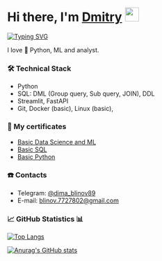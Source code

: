 <h1>Hi there, I'm <a href="https://blinov-89.github.io/my-site/" target="_blank">Dmitry</a> 
<img src="https://github.com/blackcater/blackcater/raw/main/images/Hi.gif" height="32"/></h1>
 
[![Typing SVG](https://readme-typing-svg.herokuapp.com?color=%2336BCF7&center=True&lines=Data+analyst,+data+scientist;+machine+learning+engineer)](https://git.io/typing-svg)



I love 🐍 Python, ML and analyst. 

### 🛠 Technical Stack
*   Python
*   SQL: DML (Group query, Sub query, JOIN), DDL
*   Streamlit, FastAPI
*   Git, Docker (basic), Linux (basic), 

### 📜 My certificates
* [Basic Data Science and ML](https://stepik.org/cert/1041297)
* [Basic SQL](https://stepik.org/cert/934119)
* [Basic Python](https://stepik.org/cert/259130)

### ☎️ Contacts
- Telegram: <a href="https://t.me/dima_blinov89">@dima_blinov89</a>
- E-mail: blinov.7727802@gmail.com

### 📈 GitHub Statistics 📊

<!---Для компактной версии-->
[![Top Langs](https://github-readme-stats.vercel.app/api/top-langs/?username=blinov-89&layout=compact)](https://github.com/anuraghazra/github-readme-stats)


[![Anurag's GitHub stats](https://github-readme-stats.vercel.app/api?username=blinov-89)](https://github.com/blinov-89/github-readme-stats)

<!--
<h3 align="center">Data analyst, data scientist, machine learning engineer</h3>

**blinov-89/blinov-89** is a ✨ _special_ ✨ repository because its `README.md` (this file) appears on your GitHub profile.

Here are some ideas to get you started:

- 🔭 I’m currently working on ...
- 🌱 I’m currently learning ...
- 👯 I’m looking to collaborate on ...
- 🤔 I’m looking for help with ...
- 💬 Ask me about ...
- 📫 How to reach me: ...
- 😄 Pronouns: ...
- ⚡ Fun fact: ...
-->

